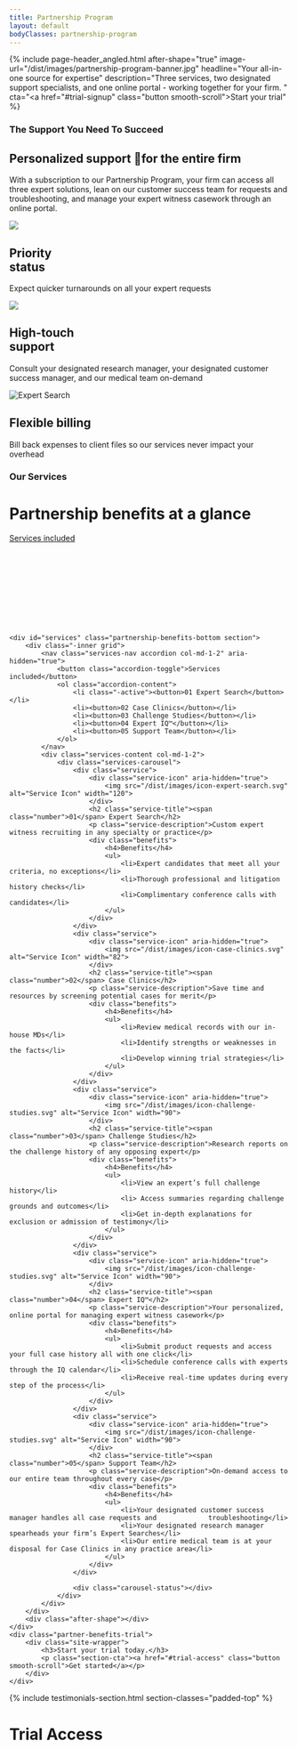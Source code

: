 ```yaml
---
title: Partnership Program
layout: default
bodyClasses: partnership-program
---
```


{% include page-header_angled.html after-shape="true" image-url="/dist/images/partnership-program-banner.jpg" headline="Your all-in-one source for expertise" description="Three services, two designated support specialists, and one online portal - working together for your firm.
" cta="<a href=\"#trial-signup\" class=\"button smooth-scroll\">Start your trial</a>" %}

<div class="section centered-text-section">
    <div class="site-wrapper">
        <h3 class="section-label">The Support You Need To Succeed</h3>
        <div class="section-content">
            <h2 class="section-title animate-in">Personalized support for the entire firm</h2>
            <p class="animate-in">With a subscription to our Partnership Program, your firm can access all three expert solutions, lean on our customer success team for requests and troubleshooting, and manage your expert witness casework through an online portal.</p>
        </div>
        <div class="module-item-showcase">
            <div class="item col-md-1-3">
                <div class="item-image">
                    <img src="/dist/images/search-select.svg">
                </div>
                <h2 class="item-title">Priority<br> status</h2>
                <p class="item-text">Expect quicker turnarounds on all your expert requests</p>
            </div>
            <div class="item col-md-1-3">
                <div class="item-image">
                    <img src="/dist/images/search-retain.svg">
                </div>
                <h2 class="item-title">High-touch<br> support</h2>
                <p class="item-text">Consult your designated research manager, your designated customer success manager, and our medical team on-demand</p>
            </div>
            <div class="item col-md-1-3">
                <div class="item-image">
                    <img src="/dist/images/key-icon.svg" alt="Expert Search">
                </div>
                <h2 class="item-title">Flexible billing</h2>
                <p class="item-text">Bill back expenses to client files so our services never impact your overhead</p>
            </div>
        </div>
    </div>
</div>

<div class="section title-section">
    <div class="site-wrapper">
        <h3 class="section-label">Our Services</h3>
    </div>
</div>

<div id="partnership-benefits" class="partnership-benefits">
    <div class="partnership-benefits-top section parallax-image-container">
        <div class="section-background parallax-image" style="background-image:url('/dist/images/partnership-benefits-1.jpg');"></div>
        <div class="-inner grid">
            <div class="section-content">        
                <h1 class="section-title animate-in">Partnership benefits at a glance</h1>
                <p class="section-cta animate-in"><a href="#services" class="smooth-scroll">Services included<br> <svg class="icon icon-arrow-down" aria-hidden="true" role="presentation"><use xlink:href="#icon-arrow-down"/></svg></a></p>
            </div>
        </div>
    </div>

    <div id="services" class="partnership-benefits-bottom section">
        <div class="-inner grid">
            <nav class="services-nav accordion col-md-1-2" aria-hidden="true">
                <button class="accordion-toggle">Services included</button>
                <ol class="accordion-content">
                    <li class="-active"><button>01 Expert Search</button></li>
                    <li><button>02 Case Clinics</button></li>
                    <li><button>03 Challenge Studies</button></li>
                    <li><button>04 Expert IQ™</button></li>
                    <li><button>05 Support Team</button></li>
                </ol>
            </nav>
            <div class="services-content col-md-1-2">
                <div class="services-carousel">
                    <div class="service">
                        <div class="service-icon" aria-hidden="true">
                            <img src="/dist/images/icon-expert-search.svg" alt="Service Icon" width="120">
                        </div>
                        <h2 class="service-title"><span class="number">01</span> Expert Search</h2>
                        <p class="service-description">Custom expert witness recruiting in any specialty or practice</p>
                        <div class="benefits">
                            <h4>Benefits</h4>
                            <ul>
                                <li>Expert candidates that meet all your criteria, no exceptions</li>
                                <li>Thorough professional and litigation history checks</li>
                                <li>Complimentary conference calls with candidates</li>
                            </ul>
                        </div>
                    </div>
                    <div class="service">
                        <div class="service-icon" aria-hidden="true">
                            <img src="/dist/images/icon-case-clinics.svg" alt="Service Icon" width="82">
                        </div>
                        <h2 class="service-title"><span class="number">02</span> Case Clinics</h2>
                        <p class="service-description">Save time and resources by screening potential cases for merit</p>
                        <div class="benefits">
                            <h4>Benefits</h4>
                            <ul>
                                <li>Review medical records with our in-house MDs</li>
                                <li>Identify strengths or weaknesses in the facts</li>
                                <li>Develop winning trial strategies</li>
                            </ul>
                        </div>
                    </div>
                    <div class="service">
                        <div class="service-icon" aria-hidden="true">
                            <img src="/dist/images/icon-challenge-studies.svg" alt="Service Icon" width="90">
                        </div>
                        <h2 class="service-title"><span class="number">03</span> Challenge Studies</h2>
                        <p class="service-description">Research reports on the challenge history of any opposing expert</p>
                        <div class="benefits">
                            <h4>Benefits</h4>
                            <ul>
                                <li>View an expert’s full challenge history</li>
                                <li> Access summaries regarding challenge grounds and outcomes</li>
                                <li>Get in-depth explanations for exclusion or admission of testimony</li>
                            </ul>
                        </div>
                    </div>
                    <div class="service">
                        <div class="service-icon" aria-hidden="true">
                            <img src="/dist/images/icon-challenge-studies.svg" alt="Service Icon" width="90">
                        </div>
                        <h2 class="service-title"><span class="number">04</span> Expert IQ™</h2>
                        <p class="service-description">Your personalized, online portal for managing expert witness casework</p>
                        <div class="benefits">
                            <h4>Benefits</h4>
                            <ul>
                                <li>Submit product requests and access your full case history all with one click</li>
                                <li>Schedule conference calls with experts through the IQ calendar</li>
                                <li>Receive real-time updates during every step of the process</li>
                            </ul>
                        </div>
                    </div>
                    <div class="service">
                        <div class="service-icon" aria-hidden="true">
                            <img src="/dist/images/icon-challenge-studies.svg" alt="Service Icon" width="90">
                        </div>
                        <h2 class="service-title"><span class="number">05</span> Support Team</h2>
                        <p class="service-description">On-demand access to our entire team throughout every case</p>
                        <div class="benefits">
                            <h4>Benefits</h4>
                            <ul>
                                <li>Your designated customer success manager handles all case requests and             troubleshooting</li>
                                <li>Your designated research manager spearheads your firm’s Expert Searches</li>
                                <li>Our entire medical team is at your disposal for Case Clinics in any practice area</li>
                            </ul>
                        </div>
                    </div>

                    <div class="carousel-status"></div>
                </div>
            </div>
        </div>
        <div class="after-shape"></div>
    </div>
    <div class="partner-benefits-trial">
        <div class="site-wrapper">        
            <h3>Start your trial today.</h3>
            <p class="section-cta"><a href="#trial-access" class="button smooth-scroll">Get started</a></p>
        </div>
    </div>
</div>

{% include testimonials-section.html section-classes="padded-top" %}

<div id="trial-access" class="section">
    <div class="site-wrapper">
        <div class="section-content">
            <h1 class="section-title">Trial Access</h1>
        </div>
    </div>
</div>